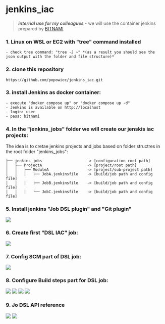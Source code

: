 # jenkins_iac

> ***internal use for my colleagues*** -
> we will use the container jenkins prepared by [BITNAMI](https://bitnami.com/stack/jenkins/containers)



 ### 1. Linux on WSL or EC2 with "tree" command installed
    - check tree command: "tree -J ~" *(as a result you should see the json output with the folder and file structure)*
 ### 2. clone this repository
 ```
 https://github.com/popowiec/jenkins_iac.git
 ```
 ### 3. install Jenkins as docker container:
    - execute "docker compose up" or "docker compose up -d"
    - Jenkins is available on http://localhost
    - login: user
    - pass: bitnami
 ### 4. In the "jenkins_jobs" folder we will create our jenskis iac projects:
 
 The idea is to cretae jenkins projects and jobs based on folder structres in the root folder "jenkins_jobs":
 
```
├── jenkins_jobs                    -> [configuration root path]
│   ├── ProjectA                    -> [project/root path]
│   │   ├── ModuleA                 -> [project/sub-project path]
│   │   │   ├── JobA.jenkinsfile    -> [build/job path and config file]
│   │   │   ├── JobB.jenkinsfile    -> [build/job path and config file]
│   │   │   └── JobC.jenkinsfile    -> [build/job path and config file] 
```

### 5. Install jenkins "Job DSL plugin" and "Git plugin" 

![](img/job_dsl_plugin_install.png)

### 6. Create first "DSL IAC" job:

![](img/job_dsl_create_iac_job.png)

### 7. Config SCM part of DSL job:

![](img/job_dsl_scm_config.png)

### 8. Configure Build steps part for DSL job:

![](img/job_dsl_build_steps_1.png)
![](img/job_dsl_build_steps_2.png)
![](img/job_dsl_build_steps_3.png)
![](img/job_dsl_build_steps_4.png)

### 9. Jo DSL API reference
![](img/job_dsl_api_doc_1.png)
![](img/job_dsl_api_doc_2.png)

